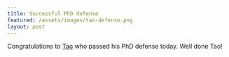 ```yaml
---
title: Successful PhD defense
featured: /assets/images/tao-defense.png
layout: post
---
```


Congratulations to [Tao]({{site.baseurl}}/people/tao-peng) who passed his PhD defense today. Well done Tao!

<!--more-->


